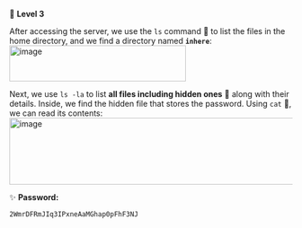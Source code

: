 🔐 **Level 3**

After accessing the server, we use the `ls` command 📂 to list the files in the home directory, and we find a directory named **`inhere`**:  
<img width="314" height="64" alt="image" src="https://github.com/user-attachments/assets/43304d6b-a1ac-4169-90cc-f0b5795164b6" />

Next, we use `ls -la` to list **all files including hidden ones** 👀 along with their details. Inside, we find the hidden file that stores the password. Using `cat` 📖, we can read its contents:  
<img width="633" height="119" alt="image" src="https://github.com/user-attachments/assets/075cebbe-8bc2-457a-a7cd-b1cc98bb1207" />

✨ **Password:**
```
2WmrDFRmJIq3IPxneAaMGhap0pFhF3NJ
```
